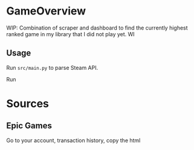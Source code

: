 # GameOverview

WIP: Combination of scraper and dashboard to find the currently highest ranked game in my library that I did not play yet. WI


## Usage

Run `src/main.py` to parse Steam API.

Run


# Sources

## Epic Games

Go to your account, transaction history, copy the html